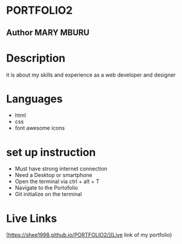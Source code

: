 # PORTFOLIO2
## Author  MARY MBURU 
# Description
it is about my skills and experience as a web developer and designer 
# Languages
- html
- css
- font awesome icons
# set up instruction 
- Must have strong internet connection
- Need a Desktop or smartphone 
- Open the terminal via ctrl + alt + T 
- Navigate to the Portofolio
- Git initialize on the terminal

# Live Links
[https://shee1998.github.io/PORTFOLIO2/](Live link of my portfolio)
